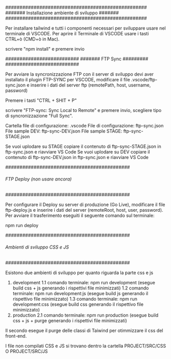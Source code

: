 ##################################################
####### Installazione ambiente di sviluppo #######
##################################################

Per installare tailwind e tutti i componenti necessari per sviluppare usare nel terminale di VSCODE. Per aprire il Terminale di VSCODE usare i tasti CTRL+ò (CMD+ò in Mac).

scrivere "npm install" e premere invio

##########################
####### FTP Sync #########
##########################

Per avviare la syncronizzazione FTP con il server di sviluppo devi aver installato il plugin FTP-SYNC per VSCODE,
modificare il file .vscode/ftp-sync.json e inserire i dati del server ftp (remotePath, host, username, password)

Premere i tasti "CTRL + SHIT + P"

scrivere "FTP-sync: Sync Local to Remote" e premere invio, scegliere tipo di syncronizzazione "Full Sync".

Cartella file di configurazione: .vscode
File di configurazione: ftp-sync.json
File sample DEV: ftp-sync-DEV.json
File sample STAGE: ftp-sync-STAGE.json

Se vuoi uplodare su STAGE copiare il contenuto di ftp-sync-STAGE.json in ftp-sync.json e riavviare VS Code
Se vuoi uplodare su DEV copiare il contenuto di ftp-sync-DEV.json in ftp-sync.json e riavviare VS Code

############################################
###### FTP Deploy (non usare ancora) #######
############################################

Per configurare il Deploy su server di produzione (Go Live), modificare il file ftp-deploy.js e inserire i dati del server (remoteRoot, host, user, password). Per avviare il trasferimento eseguiti il seguente comando sul terminale:

npm run deploy

############################################
###### Ambienti di sviluppo CSS e JS #######
############################################

Esistono due ambienti di sviluppo per quanto riguarda la parte css e js

1) development
	1.1 comando terminale: npm run development (esegue build css + js generando i rispettivi file minimizzati)
	1.2 comando terminale: npm run development:js (esegue build js generando il rispettivo file minimizzato)
	1.3 comando terminale: npm run development:css (esegue build css generando il rispettivo file minimizzato)
2) production
	2.1 comando terminale: npm run production (esegue build css + js + purge generando i rispettivi file minimizzati)

Il secondo esegue il purge delle classi di Taiwind per otimmizzare il css del front-end.

I file non compilati CSS e JS si trovano dentro la cartella PROJECT/SRC/CSS O PROJECT/SRC/JS



